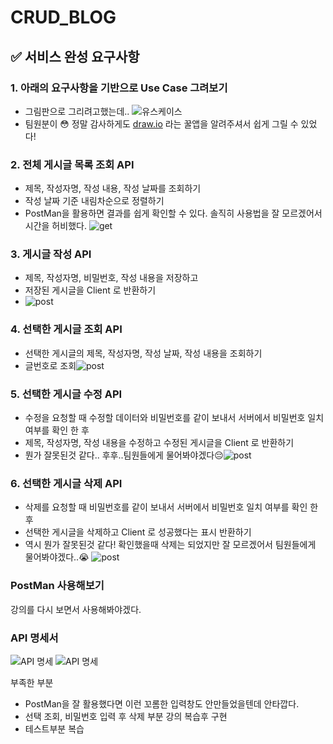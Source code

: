 # CRUD_BLOG

## ✅ 서비스 완성 요구사항

### 1. 아래의 요구사항을 기반으로 Use Case 그려보기
   - 그림판으로 그리려고했는데.. ![유스케이스](/src/main/resources/static/images/UseCase.PNG)
   - 팀원분이 😳 정말 감사하게도 [draw.io](https://app.diagrams.net/) 라는 꿀앱을 알려주셔서 쉽게 그릴 수 있었다!
   
### 2. 전체 게시글 목록 조회 API
   - 제목, 작성자명, 작성 내용, 작성 날짜를 조회하기
   - 작성 날짜 기준 내림차순으로 정렬하기
   - PostMan을 활용하면 결과를 쉽게 확인할 수 있다. 솔직히 사용법을 잘 모르겠어서 시간을 허비했다. ![get](/src/main/resources/static/images/get.PNG)
   
### 3. 게시글 작성 API
  - 제목, 작성자명, 비밀번호, 작성 내용을 저장하고
  - 저장된 게시글을 Client 로 반환하기
  - ![post](/src/main/resources/static/images/post2.PNG)
   
### 4. 선택한 게시글 조회 API
  - 선택한 게시글의 제목, 작성자명, 작성 날짜, 작성 내용을 조회하기
  - 글번호로 조회![post](/src/main/resources/static/images/선택조회.PNG)

### 5. 선택한 게시글 수정 API
  - 수정을 요청할 때 수정할 데이터와 비밀번호를 같이 보내서 서버에서 비밀번호 일치 여부를 확인 한 후
  - 제목, 작성자명, 작성 내용을 수정하고 수정된 게시글을 Client 로 반환하기
  - 뭔가 잘못된것 같다.. 후후..팀원들에게 물어봐야겠다😔![post](/src/main/resources/static/images/put.PNG)

### 6. 선택한 게시글 삭제 API
  - 삭제를 요청할 때 비밀번호를 같이 보내서 서버에서 비밀번호 일치 여부를 확인 한 후
  - 선택한 게시글을 삭제하고 Client 로 성공했다는 표시 반환하기
  - 역시 뭔가 잘못된것 같다! 확인했을때 삭제는 되었지만 잘 모르겠어서 팀원들에게 물어봐야겠다..😭 ![post](/src/main/resources/static/images/deletee.PNG)

### PostMan 사용해보기
강의를 다시 보면서 사용해봐야겠다.

### API 명세서
![API 명세](/src/main/resources/static/images/API.PNG)
![API 명세](/src/main/resources/static/images/꼬롬한입력화면.PNG)

부족한 부분
- PostMan을 잘 활용했다면 이런 꼬롬한 입력창도 안만들었을텐데 안타깝다.
- 선택 조회, 비밀번호 입력 후 삭제 부분 강의 복습후 구현
- 테스트부분 복습


